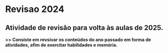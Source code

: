 # Revisao 2024

## Atividade de revisão para volta às aulas de 2025.

**>> Consiste em revsivar os conteúdos do ano passado em forma de atividades, afim de exercitar habilidades e memória.**
